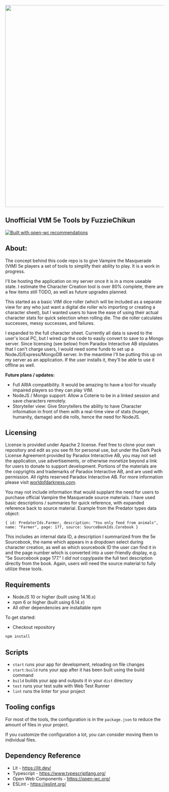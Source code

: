<p align="center">
  <img width="640" src="https://repository-images.githubusercontent.com/377644124/f7b697a6-9262-40cf-bac1-9460e4041f7c"></img>
</p>

## Unofficial VtM 5e Tools by FuzzieChikun

[![Built with open-wc recommendations](https://img.shields.io/badge/built%20with-open--wc-blue.svg)](https://github.com/open-wc)

## About:
<p>The concept behind this code repo is to give Vampire the Masquerade (VtM) 5e players a set of tools to simplify their ability to play. It is a work in progress.</p>
<p>I'll be hosting the application on my server once it is in a more useable state. I estimate the Character Creation tool is over 80% complete, there are a few items still TODO, as well as future upgrades planned.</p>
<p>This started as a basic VtM dice roller (which will be included as a separate view for any who just want a digital die roller w/o importing or creating a character sheet), but I wanted users to have the ease of using their actual character stats for quick selection when rolling die. The die roller calculates successes, messy successes, and failures.</p>
<p>I expanded to the full character sheet. Currently all data is saved to the user's local PC, but I wired up the code to easily convert to save to a Mongo server. Since licensing (see below) from Paradox Interactive AB stipulates that I can't charge users, I would need some funds to set up a NodeJS/Express/MongoDB server. In the meantime I'll be putting this up on my server as an application. If the user installs it, they'll be able to use it offline as well.</p>
<p><strong>Future plans / updates:</strong></p>

- Full ARIA compatibility. It would be amazing to have a tool for visually impaired players so they can play VtM.
- NodeJS / Mongo support: Allow a Coterie to be in a linked session and save characters remotely.
- Storyteller view: Give Storytellers the ability to have Character information in front of them with a real-time view of stats (hunger, humanity, damage) and die rolls, hence the need for NodeJS.

## Licensing
License is provided under Apache 2 license. Feel free to clone your own repository and edit as you see fit for personal use, but under the Dark Pack License Agreement provided by Paradox Interactive AB, you may not sell the application, use advertisements, or otherwise monetize beyond a link for users to donate to support development. Portions of the materials are the copyrights and trademarks of Paradox Interactive AB, and are used with permission. All rights reserved Paradox Interactive AB. For more information please visit <a href="https://www.worldofdarkness.com/dark-pack" target="_blank">worldofdarkness.com</a>.

You may not include information that would supplant the need for users to purchase official Vampire the Masquerade source materials. I have used basic descriptions / summaries for quick reference, with expanded reference back to source material. Example from the Predator types data object:

```{ id: PredatorIds.Farmer, description: "You only feed from animals", name: "Farmer", page: 177, source: SourceBookIds.Corebook }```

This includes an internal data ID, a description I summarized from the 5e Sourcebook, the name which appears in a dropdown select during character creation, as well as which sourcebook ID the user can find it in and the page number which is converted into a user-friendly display, e.g. "5e Sourcebook page 177." I *did not* copy/paste the full text description directly from the book. Again, users will need the source material to fully utilize these tools.

## Requirements

- NodeJS 10 or higher (built using 14.16.x)
- npm 6 or higher (built using 6.14.x)
- All other dependencies are installable npm

To get started:
- Checkout repository

```sh
npm install
```

## Scripts

- `start` runs your app for development, reloading on file changes
- `start:build` runs your app after it has been built using the build command
- `build` builds your app and outputs it in your `dist` directory
- `test` runs your test suite with Web Test Runner
- `lint` runs the linter for your project

## Tooling configs

For most of the tools, the configuration is in the `package.json` to reduce the amount of files in your project.

If you customize the configuration a lot, you can consider moving them to individual files.

## Dependency Reference
- Lit - https://lit.dev/
- Typescript - https://www.typescriptlang.org/
- Open Web Components - https://open-wc.org/
- ESLint - https://eslint.org/
